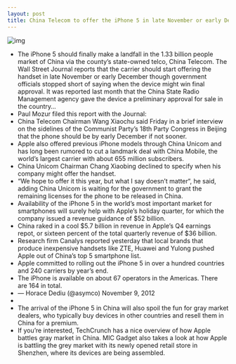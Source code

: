 ```yaml
---
layout: post
title: China Telecom to offer the iPhone 5 in late November or early December
---
```

![img](http://media.idownloadblog.com/wp-content/uploads/2012/09/iPhone-5-introduction-video-white-perspective-001.jpg)
* The iPhone 5 should finally make a landfall in the 1.33 billion people market of China via the county’s state-owned telco, China Telecom. The Wall Street Journal reports that the carrier should start offering the handset in late November or early December though government officials stopped short of saying when the device might win final approval. It was reported last month that the China State Radio Management agency gave the device a preliminary approval for sale in the country…
* Paul Mozur filed this report with the Journal:
* China Telecom Chairman Wang Xiaochu said Friday in a brief interview on the sidelines of the Communist Party’s 18th Party Congress in Beijing that the phone should be by early December if not sooner.
* Apple also offered previous iPhone models through China Unicom and has long been rumored to cut a landmark deal with China Mobile, the world’s largest carrier with about 655 million subscribers.
* China Unicom Chairman Chang Xiaobing declined to specify when his company might offer the handset.
* “We hope to offer it this year, but what I say doesn’t matter“, he said, adding China Unicom is waiting for the government to grant the remaining licenses for the phone to be released in China.
* Availability of the iPhone 5 in the world’s most important market for smartphones will surely help with Apple’s holiday quarter, for which the company issued a revenue guidance of $52 billion.
* China raked in a cool $5.7 billion in revenue in Apple’s Q4 earnings repot, or sixteen percent of the total quarterly revenue of $36 billion.
* Research firm Canalys reported yesterday that local brands that produce inexpensive handsets like ZTE, Huawei and Yulong pushed Apple out of China’s top 5 smartphone list.
* Apple committed to rolling out the iPhone 5 in over a hundred countries and 240 carriers by year’s end.
* The iPhone is available on about 67 operators in the Americas. There are 164 in total.
* — Horace Dediu (@asymco) November 9, 2012
*  
* The arrival of the iPhone 5 in China will also spoil the fun for gray market dealers, who typically buy devices in other countries and resell them in China for a premium.
* If you’re interested, TechCrunch has a nice overview of how Apple battles gray market in China. MIC Gadget also takes a look at how Apple is battling the grey market with its newly opened retail store in Shenzhen, where its devices are being assembled.

